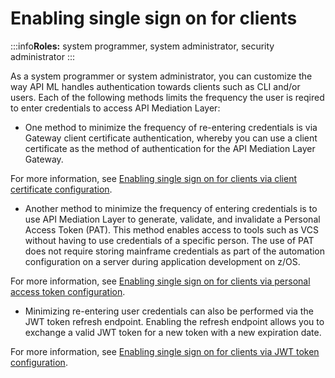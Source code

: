 # Enabling single sign on for clients

:::info**Roles:** system programmer, system administrator, security administrator
:::

As a system programmer or system administrator, you can customize the way API ML handles authentication towards clients such as CLI and/or users. Each of the following methods limits the frequency the user is reqired to enter credentials to access API Mediation Layer: 

* One method to minimize the frequency of re-entering credentials is via Gateway client certificate authentication, whereby you can use a client certificate as the method of authentication for the API Mediation Layer Gateway. 

 For more information, see [Enabling single sign on for clients via client certificate configuration](./gateway-client-certificate-authentication).

* Another method to minimize the frequency of entering credentials is to use API Mediation Layer to generate, validate, and invalidate a Personal Access Token (PAT). This method enables access to tools such as VCS without having to use credentials of a specific person. The use of PAT does not require storing mainframe credentials as part of the automation configuration on a server during application development on z/OS.

 For more information, see [Enabling single sign on for clients via personal access token configuration](./api-mediation/api-mediation-personal-access-token). 

 * Minimizing re-entering user credentials can also be performed via the JWT token refresh endpoint. Enabling the refresh endpoint allows you to exchange a valid JWT token for a new token with a new expiration date.

 For more information, see [Enabling single sign on for clients via JWT token configuration](./enabling-a-jwt-token-refresh-endpoint).
